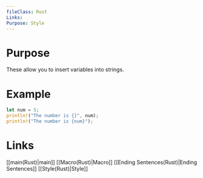 ```yaml
---
fileClass: Rust
Links: 
Purpose: Style
---
```

# Purpose
These allow you to insert variables into strings.

# Example

```Rust
let num = 5;
println!("The number is {}", num);
println!("The number is {num}");
```

# Links

[[main(Rust)|main]]
[[Macro(Rust)|Macro]]
[[Ending Sentences(Rust)|Ending Sentences]]
[[Style(Rust)|Style]]




